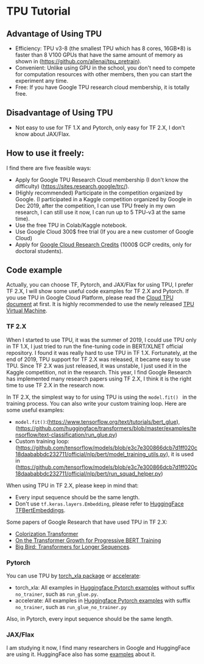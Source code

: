 # TPU Tutorial

## Advantage of Using TPU
 * Efficiency: TPU v3-8 (the smallest TPU which has 8 cores, 16GB*8) is faster than 8 V100 GPUs that have the same amount of memory as shown in (https://github.com/allenai/tpu_pretrain). 
 * Convenient: Unlike using GPU in the school, you don't need to compete for computation resources with other members, then you can start the experiment any time.
 * Free: If you have Google TPU research cloud membership, it is totally free.

## Disadvantage of Using TPU
 * Not easy to use for TF 1.X and Pytorch, only easy for TF 2.X, I don't know about JAX/Flax.

## How to use it freely:
I find there are five feasible ways:
 * Apply for Google TPU Research Cloud membership (I don't know the difficulty) (https://sites.research.google/trc/).
 * (Highly recommended) Participate in the competition organized by Google. (I participated in a Kaggle competition organized by Google in Dec 2019, after the competition, I can use TPU freely in my own research, I can still use it now, I can run up to 5 TPU-v3 at the same time).
 * Use the free TPU in Colab/Kaggle notebook.
 * Use Google Cloud 300$ free trial (If you are a new customer of Google Cloud)
 * Apply for [Google Cloud Research Credits](https://edu.google.com/programs/credits/research/?modal_active=none) (1000$ GCP credits, only for doctoral students).

## Code example
Actually, you can choose TF, Pytorch, and JAX/Flax for using TPU, I prefer TF 2.X, I will show some useful code examples for TF 2.X and Pytorch. If you use TPU in Google Cloud Platform, please read the [Cloud TPU document](https://cloud.google.com/tpu/docs) at first. It is highly recommended to use the newly released [TPU Virtual Machine](https://cloud.google.com/blog/products/compute/introducing-cloud-tpu-vms).

### TF 2.X
When I started to use TPU, it was the summer of 2019, I could use TPU only in TF 1.X, I just tried to run the fine-tuning code in BERT/XLNET official repository. I found it was really hard to use TPU in TF 1.X. Fortunately, at the end of 2019, TPU support for TF 2.X was released, it became easy to use TPU. Since TF 2.X was just released, it was unstable, I just used it in the Kaggle competition, not in the research. This year, I find Google Research has implemented many research papers using TF 2.X, I think it is the right time to use TF 2.X in the research now.

In TF 2.X, the simplest way to for using TPU is using the `model.fit() ` in the training process. You can also write your custom training loop. Here are some useful examples:
 * `model.fit()`:(https://www.tensorflow.org/text/tutorials/bert_glue), (https://github.com/huggingface/transformers/blob/master/examples/tensorflow/text-classification/run_glue.py)
 * Custom training loop: (https://github.com/tensorflow/models/blob/e3c7e300866dcb7d1ff020c18daababbdc232711/official/nlp/bert/model_training_utils.py), it is  used in (https://github.com/tensorflow/models/blob/e3c7e300866dcb7d1ff020c18daababbdc232711/official/nlp/bert/run_squad_helper.py)

When using TPU in TF 2.X, please keep in mind that:
 * Every input sequence should be the same length.
 * Don't use `tf.keras.layers.Embedding`, please refer to [HuggingFace TFBertEmbeddings](https://github.com/huggingface/transformers/blob/master/src/transformers/models/bert/modeling_tf_bert.py#L132).

Some papers of Google Research that have used TPU in TF 2.X:
 * [Colorization Transformer](https://github.com/google-research/google-research/tree/master/coltran)
 * [On the Transformer Growth for Progressive BERT Training](https://github.com/google-research/google-research/tree/master/grow_bert)
 * [Big Bird: Transformers for Longer Sequences](https://github.com/google-research/bigbird).
### Pytorch
You can use TPU by [torch_xla package](https://github.com/pytorch/xla) or [accelerate](https://huggingface.co/docs/accelerate/):
* torch_xla: All examples in [Huggingface Pytorch examples](https://github.com/huggingface/transformers/tree/master/examples/pytorch) without suffix `no_trainer`, such as `run_glue.py`.
* accelerate: All examples in [Huggingface Pytorch examples](https://github.com/huggingface/transformers/tree/master/examples/pytorch) with suffix `no_trainer`, such as `run_glue_no_trainer.py`

Also, in Pytorch, every input sequence should be the same length. 

###  JAX/Flax
I am studying it now, I find many researchers in Google and HuggingFace are using it. HuggingFace also has some [examples](https://github.com/huggingface/transformers/tree/master/examples/flax) about it.


